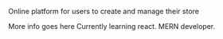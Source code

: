 Online platform for users to create and manage their store

More info goes here
Currently learning react. MERN developer. 